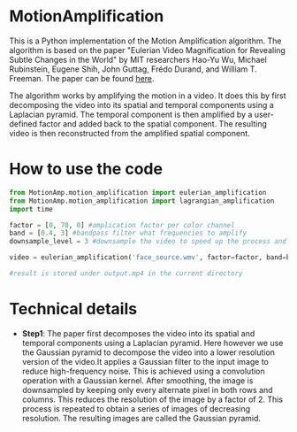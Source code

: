 # MotionAmplification

This is a Python implementation of the Motion Amplification algorithm. The algorithm is based on the paper "Eulerian Video Magnification for Revealing Subtle Changes in the World" by MIT researchers Hao-Yu Wu, Michael Rubinstein, Eugene Shih, John Guttag, Frédo Durand, and William T. Freeman. The paper can be found [here](http://people.csail.mit.edu/mrub/*paprs*/vidmag.pdf).

The algorithm works by amplifying the motion in a video. It does this by first decomposing the video into its spatial and temporal components using a Laplacian pyramid. The temporal component is then amplified by a user-defined factor and added back to the spatial component. The resulting video is then reconstructed from the amplified spatial component.




# How to use the code
``` python
from MotionAmp.motion_amplification import eulerian_amplification
from MotionAmp.motion_amplification import lagrangian_amplification
import time

factor = [0, 70, 0] #amplication factor per color channel
band = [0.4, 3] #bandpass filter what frequencies to amplify
downsample_level = 3 #downsample the video to speed up the process and eliuminate high frequency noise

video = eulerian_amplification('face_source.wmv', factor=factor, band=band, downsample_level=downsample_level)

#result is stored under output.mp4 in the current directory
```


# Technical details

* **Step1**: The paper first decomposes the video into its spatial and temporal components using a Laplacian pyramid. Here however we use the Gaussian pyramid to decompose the video into a lower resolution version of the video.It applies a Gaussian filter to the input image to reduce high-frequency noise. This is achieved using a convolution operation with a Gaussian kernel. After smoothing, the image is downsampled by keeping only every alternate pixel in both rows and columns. This reduces the resolution of the image by a factor of 2. This process is repeated to obtain a series of images of decreasing resolution. The resulting images are called the Gaussian pyramid. 

